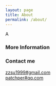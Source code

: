 ```yaml
---
layout: page
title: About
permalink: /about/
---
```


A 

### More Information



### Contact me

[zzsu1999#gmail.com](mailto:zzsu1999#gmail.com)  
[patchper#qq.com](mailto:patchper#qq.com)  